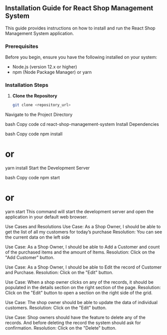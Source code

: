 ## Installation Guide for React Shop Management System

This guide provides instructions on how to install and run the React Shop Management System application.

### Prerequisites
Before you begin, ensure you have the following installed on your system:

- Node.js (version 12.x or higher)
- npm (Node Package Manager) or yarn

### Installation Steps

1. **Clone the Repository**

   ```bash
   git clone <repository_url>
Navigate to the Project Directory

bash
Copy code
cd react-shop-management-system
Install Dependencies

bash
Copy code
npm install
# or
yarn install
Start the Development Server

bash
Copy code
npm start
# or
yarn start
This command will start the development server and open the application in your default web browser.

Use Cases and Resolutions
Use Case: As a Shop Owner, I should be able to get the list of all my customers for today’s purchase
Resolution: You can see the current data on the left side 

Use Case: As a Shop Owner, I should be able to Add a Customer and count of the purchased items and the amount of Items.
Resolution: Click on the "Add Customer" button.

Use Case: As a Shop Owner, I should be able to Edit the record of Customer and Purchase.
Resolution: Click on the "Edit" button.

Use Case: When a shop owner clicks on any of the records, it should be populated in the details section on the right section of the page.
Resolution: Click on the "Edit" button to open a section on the right side of the grid.

Use Case: The shop owner should be able to update the data of individual customers.
Resolution: Click on the "Edit" button.

Use Case: Shop owners should have the feature to delete any of the records. And before deleting the record the system should ask for confirmation.
Resolution: Click on the "Delete" button.